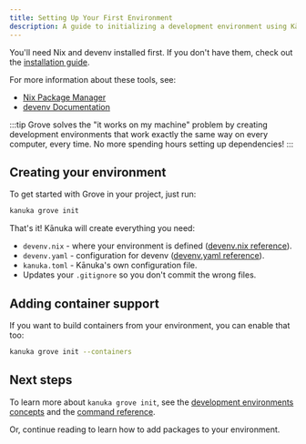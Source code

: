 ```yaml
---
title: Setting Up Your First Environment
description: A guide to initializing a development environment using Kānuka Grove.
---
```


You'll need Nix and devenv installed first. If you don't have them, check out the [installation guide](/getting-started/installation).

For more information about these tools, see:
- [Nix Package Manager](https://nixos.org/manual/nix/stable/)
- [devenv Documentation](https://devenv.sh/getting-started/)

:::tip
Grove solves the "it works on my machine" problem by creating development environments that work exactly the same way on every computer, every time. No more spending hours setting up dependencies!
:::

## Creating your environment

To get started with Grove in your project, just run:

```bash
kanuka grove init
```

That's it! Kānuka will create everything you need:
- `devenv.nix` - where your environment is defined ([devenv.nix reference](https://devenv.sh/reference/options/)).
- `devenv.yaml` - configuration for devenv ([devenv.yaml reference](https://devenv.sh/inputs/)).
- `kanuka.toml` - Kānuka's own configuration file.
- Updates your `.gitignore` so you don't commit the wrong files.

## Adding container support

If you want to build containers from your environment, you can enable that too:

```bash
kanuka grove init --containers
```

## Next steps

To learn more about `kanuka grove init`, see the [development environments concepts](/concepts/grove-environments) and the [command reference](/reference/references).

Or, continue reading to learn how to add packages to your environment.